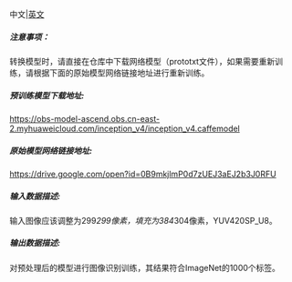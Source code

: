 中文|[英文](README.md)
##### 注意事项：
转换模型时，请直接在仓库中下载网络模型（prototxt文件），如果需要重新训练，请根据下面的原始模型网络链接地址进行重新训练。

##### 预训练模型下载地址:
https://obs-model-ascend.obs.cn-east-2.myhuaweicloud.com/inception_v4/inception_v4.caffemodel

##### 原始模型网络链接地址:
https://drive.google.com/open?id=0B9mkjlmP0d7zUEJ3aEJ2b3J0RFU

##### 输入数据描述:

输入图像应该调整为299*299像素，填充为384*304像素，YUV420SP_U8。

##### 输出数据描述:

对预处理后的模型进行图像识别训练，其结果符合ImageNet的1000个标签。